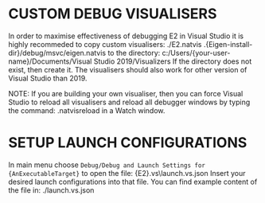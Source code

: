 # CUSTOM DEBUG VISUALISERS

In order to maximise effectiveness of debugging E2 in Visual Studio it is
highly recommeded to copy custom visualisers:
    ./E2.natvis
    .{Eigen-install-dir}/debug/msvc/eigen.natvis
to the directory: 
    c:/Users/{your-user-name}/Documents/Visual Studio 2019/Visualizers
If the directory does not exist, then create it. The visualisers should
also work for other version of Visual Studio than 2019.

NOTE: If you are building your own visualiser, then you can force Visual
Studio to reload all visualisers and reload all debugger windows by typing
the command:
    .natvisreload
in a Watch window.

# SETUP LAUNCH CONFIGURATIONS

 In main menu choose `Debug/Debug and Launch Settings for {AnExecutableTarget}`
 to open the file:
    {E2}\.vs\launch.vs.json
Insert your desired launch configurations into that file. You can find example
content of the file in:
    ./launch.vs.json
